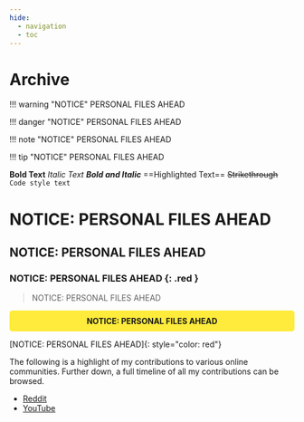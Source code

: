 ```yaml
---
hide:
  - navigation
  - toc
---
```


# Archive

!!! warning "NOTICE"
    PERSONAL FILES AHEAD

!!! danger "NOTICE"
    PERSONAL FILES AHEAD

!!! note "NOTICE"
    PERSONAL FILES AHEAD

!!! tip "NOTICE"
    PERSONAL FILES AHEAD

**Bold Text**
*Italic Text*
***Bold and Italic***
==Highlighted Text==
~~Strikethrough~~
`Code style text`

# NOTICE: PERSONAL FILES AHEAD
## NOTICE: PERSONAL FILES AHEAD
### NOTICE: PERSONAL FILES AHEAD {: .red }

> NOTICE: PERSONAL FILES AHEAD

<div style="background-color: #ffeb3b; padding: 10px; border-radius: 5px; text-align: center;">
    <strong>NOTICE: PERSONAL FILES AHEAD</strong>
</div>

[NOTICE: PERSONAL FILES AHEAD]{: style="color: red"}

The following is a highlight of my contributions to various online communities. Further down, a full timeline of all my contributions can be browsed.

- [Reddit](reddit.md)
- [YouTube](youtube.md)